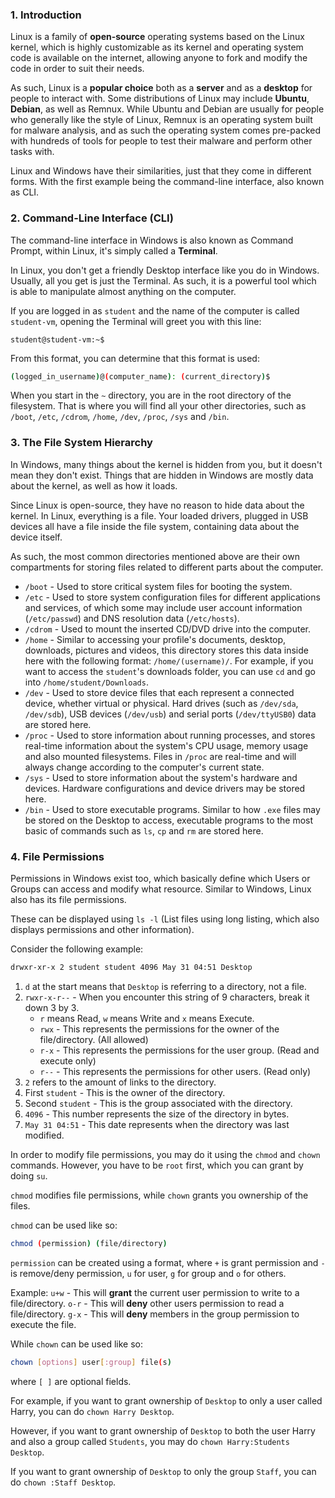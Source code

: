 
### 1. Introduction

Linux is a family of **open-source** operating systems based on the Linux kernel, which is highly customizable as its kernel and operating system code is available on the internet, allowing anyone to fork and modify the code in order to suit their needs.

As such, Linux is a **popular choice** both as a **server** and as a **desktop** for people to interact with. Some distributions of Linux may include **Ubuntu**, **Debian**, as well as Remnux. While Ubuntu and Debian are usually for people who generally like the style of Linux, Remnux is an operating system built for malware analysis, and as such the operating system comes pre-packed with hundreds of tools for people to test their malware and perform other tasks with.

Linux and Windows have their similarities, just that they come in different forms. With the first example being the command-line interface, also known as CLI.


### 2. Command-Line Interface (CLI)

The command-line interface in Windows is also known as Command Prompt, within Linux, it's simply called a **Terminal**.

In Linux, you don't get a friendly Desktop interface like you do in Windows. Usually, all you get is just the Terminal. As such, it is a powerful tool which is able to manipulate almost anything on the computer.

If you are logged in as `student` and the name of the computer is called `student-vm`, opening the Terminal will greet you with this line:
```shell
student@student-vm:~$ 
```
From this format, you can determine that this format is used:
```bash
(logged_in_username)@(computer_name): (current_directory)$  
```

When you start in the `~` directory, you are in the root directory of the filesystem. That is where you will find all your other directories, such as `/boot`, `/etc`, `/cdrom`, `/home`, `/dev`, `/proc`, `/sys` and `/bin`. 


### 3. The File System Hierarchy

In Windows, many things about the kernel is hidden from you, but it doesn't mean they don't exist. Things that are hidden in Windows are mostly data about the kernel, as well as how it loads.

Since Linux is open-source, they have no reason to hide data about the kernel. In Linux, everything is a file. Your loaded drivers, plugged in USB devices all have a file inside the file system, containing data about the device itself.

As such, the most common directories mentioned above are their own compartments for storing files related to different parts about the computer.

  - `/boot` - Used to store critical system files for booting the system.
  - `/etc` - Used to store system configuration files for different applications and services, of which some may include user account information (`/etc/passwd`) and DNS resolution data (`/etc/hosts`).
  - `/cdrom` - Used to mount the inserted CD/DVD drive into the computer.
  - `/home` - Similar to accessing your profile's documents, desktop, downloads, pictures and videos, this directory stores this data inside here with the following format: `/home/(username)/`. For example, if you want to access the `student`'s downloads folder, you can use `cd` and go into `/home/student/Downloads`.
  - `/dev` - Used to store device files that each represent a connected device, whether virtual or physical. Hard drives (such as `/dev/sda`, `/dev/sdb`), USB devices (`/dev/usb`) and serial ports (`/dev/ttyUSB0`) data are stored here.
  - `/proc` - Used to store information about running processes, and stores real-time information about the system's CPU usage, memory usage and also mounted filesystems. Files in `/proc` are real-time and will always change according to the computer's current state.
  - `/sys` - Used to store information about the system's hardware and devices. Hardware configurations and device drivers may be stored here.
  - `/bin` - Used to store executable programs. Similar to how `.exe` files may be stored on the Desktop to access, executable programs to the most basic of commands such as `ls`, `cp` and `rm` are stored here.


### 4. File Permissions

Permissions in Windows exist too, which basically define which Users or Groups can access and modify what resource. Similar to Windows, Linux also has its file permissions.

These can be displayed using `ls -l` (List files using long listing, which also displays permissions and other information).

Consider the following example:
```bash
drwxr-xr-x 2 student student 4096 May 31 04:51 Desktop
```

1. `d` at the start means that `Desktop` is referring to a directory, not a file.
2. `rwxr-x-r--` - When you encounter this string of 9 characters, break it down 3 by 3.
      - `r` means Read, `w` means Write and `x` means Execute.
      - `rwx` - This represents the permissions for the owner of the file/directory. (All allowed)
      - `r-x` - This represents the permissions for the user group. (Read and execute only)
      - `r--` - This represents the permissions for other users. (Read only)
3. `2` refers to the amount of links to the directory.
4. First `student` - This is the owner of the directory.
5. Second `student` - This is the group associated with the directory.
6. `4096` - This number represents the size of the directory in bytes.
7. `May 31 04:51` - This date represents when the directory was last modified.


In order to modify file permissions, you may do it using the `chmod` and `chown` commands. However, you have to be `root` first, which you can grant by doing `su`.

`chmod` modifies file permissions, while `chown` grants you ownership of the files.

`chmod` can be used like so:
```bash
chmod (permission) (file/directory)
```

`permission` can be created using a format, where `+` is grant permission and `-` is remove/deny permission, `u` for user, `g` for group and `o` for others.

Example:
`u+w` - This will **grant** the current user permission to write to a file/directory.
`o-r` - This will **deny** other users permission to read a file/directory.
`g-x` - This will **deny** members in the group permission to execute the file.

While `chown` can be used like so:

```bash
chown [options] user[:group] file(s)
```
where `[ ]` are optional fields.


For example, if you want to grant ownership of `Desktop` to only a user called Harry, you can do `chown Harry Desktop`.

However, if you want to grant ownership of `Desktop` to both the user Harry and also a group called `Students`, you may do `chown Harry:Students Desktop`.

If you want to grant ownership of `Desktop` to only the group `Staff`, you can do `chown :Staff Desktop`.



